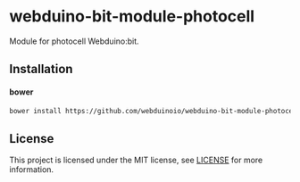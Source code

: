 # webduino-bit-module-photocell

Module for photocell Webduino:bit.

## Installation

#### bower

```sh
bower install https://github.com/webduinoio/webduino-bit-module-photocell.git
```

## License

This project is licensed under the MIT license, see [LICENSE](LICENSE) for more information.
